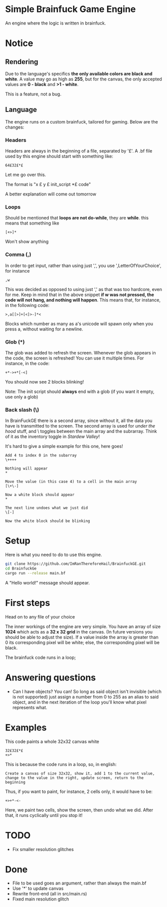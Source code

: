 # Simple Brainfuck Game Engine

An engine where the logic is written in brainfuck. 

# Notice
## Rendering
Due to the language's specifics **the only available colors are black and white**.
A value may go as high as **255**, but for the canvas, the only accepted values are **0 - black** and **>1 - white**.

This is a feature, not a bug.

## Language

The engine runs on a custom brainfuck, tailored for gaming. Below are the changes:

### Headers

Headers are always in the beginning of a file, separated by '£'. A .bf file used by this engine should start with something like:

```
64£32£*£
```
Let me go over this.

The format is "x £ y £ init_script *£ code"

A better explanation will come out tomorrow

### Loops

Should be mentioned that **loops are not do-while**, they are **while**. this means that something like

```
[+>]*
```
Won't show anything

### Comma (,)

In order to get input, rather than using just ',', you use ',LetterOfYourChoice', for instance

```
,w
```
This was decided as opposed to using just ',' as that was too hardcore, even for me. Keep in mind that in the above snippet **if w was not pressed, the code will not hang, and nothing will happen**. This means that, for instance, in the following code:

```
>,a[[>]+[<]>-]*<
```
Blocks which number as many as a's unicode will spawn only when you press a, without waiting for a newline.


### Glob (*)

The glob was added to refresh the screen. Whenever the glob appears in the code, the screen is refreshed! You can use it multiple times. For instance, in the code:

```
+*->+*[-<]
```

You should now see 2 blocks blinking!

Note: The init script should **always** end with a glob (if you want it empty, use only a glob)

### Back slash (\\)

In BrainFuckGE there is a second array, since without it, all the data you have is transmitted to the screen. The second array is used for *under the hood* stuff, and \\ toggles between the main array and the subrarray. Think of it as the inventory toggle in *Stardew Valley*!

It's hard to give a simple example for this one, here goes!

```
Add 4 to index 0 in the subarray
\++++ 

Nothing will appear
*

Move the value (in this case 4) to a cell in the main array
[\+\-]

Now a white block should appear
*

The next line undoes what we just did
\[-]

Now the white block should be blinking 
```

# Setup

Here is what you need to do to use this engine.

```bash
git clone https://github.com/ImRanThereforeHail/BrainfuckGE.git
cd BrainfuckGe
cargo run --release main.bf
```
A "Hello world!" message should appear. 

# First steps
Head on to any file of your choice

The inner workings of the engine are very simple. You have an array of size **1024** which acts as a **32 x 32 grid** in the canvas. (In future versions you should be able to adjust the size). If a value inside the array is greater than 0 its corresponding pixel will be white; else, the corresponding pixel will be black.

The brainfuck code runs in a loop; 

# Answering questions

- Can I have objects?
You can! So long as said object isn't invisible (which is not supported) just assign a number from 0 to 255 as an alias to said object, and in the next iteration of the loop you'll know what pixel represents what.

# Examples 

This code paints a whole 32x32 canvas white
```brainfuck
32£32£*£
+>*
```
This is because the code runs in a loop, so, in english:

```
Create a canvas of size 32x32, show it, add 1 to the current value, change to the value in the right, update screen, return to the beginning 
```
Thus, if you want to paint, for instance, 2 cells only, it would have to be:
```
+>+*-<-
```
Here, we paint two cells, show the screen, then undo what we did. After that, it runs cyclically until you stop it!



# TODO
- Fix smaller resolution glitches

# Done
- File to be used goes an argument, rather than always the main.bf
- Use '*' to update canvas
- Rewrite front-end (all in src/main.rs)
- Fixed main resolution glitch
